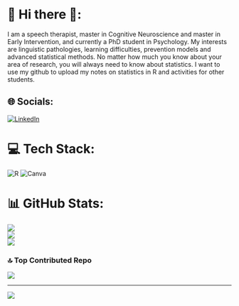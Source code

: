# 💫 Hi there 👋:
I am a speech therapist, master in Cognitive Neuroscience and master in Early Intervention, and currently a PhD student in Psychology.
My interests are linguistic pathologies, learning difficulties, prevention models and advanced statistical methods.
No matter how much you know about your area of research, you will always need to know about statistics.
I want to use my github to upload my notes on statistics in R and activities for other students. 


## 🌐 Socials:
[![LinkedIn](https://img.shields.io/badge/LinkedIn-%230077B5.svg?logo=linkedin&logoColor=white)](https://linkedin.com/in/jenniferbalagonza) 

# 💻 Tech Stack:
![R](https://img.shields.io/badge/r-%23276DC3.svg?style=for-the-badge&logo=r&logoColor=white) ![Canva](https://img.shields.io/badge/Canva-%2300C4CC.svg?style=for-the-badge&logo=Canva&logoColor=white)
# 📊 GitHub Stats:
![](https://github-readme-stats.vercel.app/api?username=jbaladeg&theme=dark&hide_border=false&include_all_commits=true&count_private=true)<br/>
![](https://github-readme-streak-stats.herokuapp.com/?user=jbaladeg&theme=dark&hide_border=false)<br/>
![](https://github-readme-stats.vercel.app/api/top-langs/?username=jbaladeg&theme=dark&hide_border=false&include_all_commits=true&count_private=true&layout=compact)

### 🔝 Top Contributed Repo
![](https://github-contributor-stats.vercel.app/api?username=jbaladeg&limit=5&theme=dark&combine_all_yearly_contributions=true)

---
[![](https://visitcount.itsvg.in/api?id=jbaladeg&icon=4&color=0)](https://visitcount.itsvg.in)

<!-- Proudly created with GPRM ( https://gprm.itsvg.in ) -->
